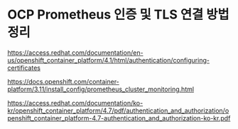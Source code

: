 # OCP Prometheus 인증 및 TLS 연결 방법 정리
https://access.redhat.com/documentation/en-us/openshift_container_platform/4.1/html/authentication/configuring-certificates

https://docs.openshift.com/container-platform/3.11/install_config/prometheus_cluster_monitoring.html


https://access.redhat.com/documentation/ko-kr/openshift_container_platform/4.7/pdf/authentication_and_authorization/openshift_container_platform-4.7-authentication_and_authorization-ko-kr.pdf